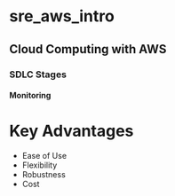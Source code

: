 # sre_aws_intro
## Cloud Computing with AWS
### SDLC Stages
#### Monitoring

# Key Advantages

* Ease of Use
* Flexibility
* Robustness
* Cost
